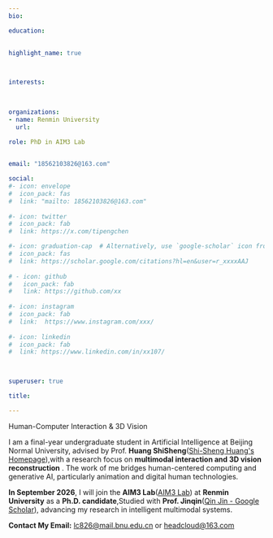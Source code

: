 ```yaml
---
bio: 

education:
 
    
highlight_name: true



interests:
 

 
organizations:
- name: Renmin University
  url:  
  
role: PhD in AIM3 Lab


email: "18562103826@163.com"

social:
#- icon: envelope
#  icon_pack: fas
#  link: "mailto: 18562103826@163.com"
  
#- icon: twitter
#  icon_pack: fab
#  link: https://x.com/tipengchen

#- icon: graduation-cap  # Alternatively, use `google-scholar` icon from `ai` icon pack
#  icon_pack: fas
#  link: https://scholar.google.com/citations?hl=en&user=r_xxxxAAJ
  
# - icon: github
#   icon_pack: fab
#   link: https://github.com/xx
  
#- icon: instagram
#  icon_pack: fab
#  link:  https://www.instagram.com/xxx/
  
#- icon: linkedin
#  icon_pack: fab
#  link: https://www.linkedin.com/in/xx107/
    


superuser: true

title: 

---
```



Human-Computer Interaction & 3D Vision

I am a final-year undergraduate student in Artificial Intelligence at Beijing Normal University, advised by Prof. **Huang ShiSheng**([Shi-Sheng Huang's Homepage](https://shishenghuang.github.io/index/)),with a research focus on **multimodal interaction and 3D vision reconstruction** . The work of me bridges human-centered computing and generative AI, particularly animation and digital human technologies.

**In September 2026**, I will join the **AIM3 Lab**([AIM3 Lab](https://www.ruc-aim3.com/)) at **Renmin University** as a **Ph.D. candidate**,Studied with **Prof. Jinqin**([Qin Jin - Google Scholar](https://scholar.google.com/citations?hl=en&user=8UkYbCMAAAAJ)), advancing my research in intelligent multimodal systems.

**Contact My Email:** lc826@mail.bnu.edu.cn or headcloud@163.com
